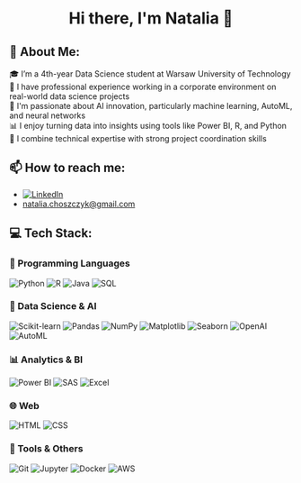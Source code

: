 <h1 align="center">
Hi there, I'm Natalia 👋
</h1>

## 💫 About Me:
🎓 I’m a 4th-year Data Science student at Warsaw University of Technology  
🏢 I have professional experience working in a corporate environment on real-world data science projects  
🧠 I'm passionate about AI innovation, particularly machine learning, AutoML, and neural networks  
📊 I enjoy turning data into insights using tools like Power BI, R, and Python  
🔄 I combine technical expertise with strong project coordination skills  

## 📫 How to reach me:
- [![LinkedIn](https://img.shields.io/badge/LinkedIn-%230077B5.svg?logo=linkedin&logoColor=white)](https://www.linkedin.com/in/nchoszczyk/)
- [natalia.choszczyk@gmail.com](mailto:natalia.choszczyk@gmail.com)

## 💻 Tech Stack:

### 🐍 Programming Languages  
![Python](https://img.shields.io/badge/python-3776AB.svg?style=for-the-badge&logo=python&logoColor=white) ![R](https://img.shields.io/badge/r-276DC3.svg?style=for-the-badge&logo=r&logoColor=white) ![Java](https://img.shields.io/badge/java-ED8B00.svg?style=for-the-badge&logo=java&logoColor=white) ![SQL](https://img.shields.io/badge/sql-336791.svg?style=for-the-badge&logo=postgresql&logoColor=white)

### 🧪 Data Science & AI  
![Scikit-learn](https://img.shields.io/badge/scikit--learn-F7931E.svg?style=for-the-badge&logo=scikit-learn&logoColor=white) ![Pandas](https://img.shields.io/badge/pandas-150458.svg?style=for-the-badge&logo=pandas&logoColor=white) ![NumPy](https://img.shields.io/badge/numpy-013243.svg?style=for-the-badge&logo=numpy&logoColor=white) ![Matplotlib](https://img.shields.io/badge/matplotlib-ffffff.svg?style=for-the-badge&logo=matplotlib&logoColor=black) ![Seaborn](https://img.shields.io/badge/seaborn-3776AB.svg?style=for-the-badge&logoColor=white) ![OpenAI](https://img.shields.io/badge/OpenAI-412991.svg?style=for-the-badge&logo=openai&logoColor=white) ![AutoML](https://img.shields.io/badge/AutoML-blueviolet?style=for-the-badge)

### 📊 Analytics & BI  
![Power BI](https://img.shields.io/badge/power%20bi-F2C811.svg?style=for-the-badge&logo=powerbi&logoColor=black) ![SAS](https://img.shields.io/badge/SAS%20Viya-0085C3.svg?style=for-the-badge&logoColor=white) ![Excel](https://img.shields.io/badge/Excel-217346?style=for-the-badge&logo=microsoft-excel&logoColor=white)

### 🌐 Web  
![HTML](https://img.shields.io/badge/html5-E34F26.svg?style=for-the-badge&logo=html5&logoColor=white) ![CSS](https://img.shields.io/badge/css3-1572B6.svg?style=for-the-badge&logo=css3&logoColor=white)

### 🔧 Tools & Others  
![Git](https://img.shields.io/badge/git-F05033.svg?style=for-the-badge&logo=git&logoColor=white) ![Jupyter](https://img.shields.io/badge/jupyter-F37626.svg?style=for-the-badge&logo=jupyter&logoColor=white) ![Docker](https://img.shields.io/badge/docker-2496ED.svg?style=for-the-badge&logo=docker&logoColor=white) ![AWS](https://img.shields.io/badge/AWS-232F3E.svg?style=for-the-badge&logo=amazon-aws&logoColor=white)

